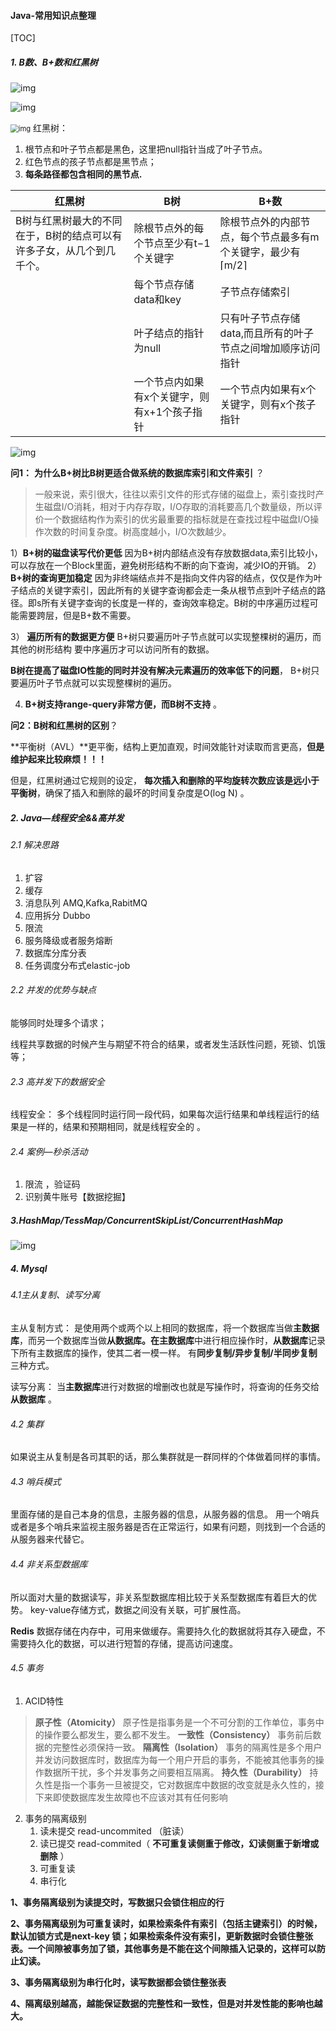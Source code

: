 #### Java-常用知识点整理

[TOC]

##### 1. B数、B+数和红黑树

 ![img](https://img-blog.csdn.net/20170920132504569?watermark/2/text/aHR0cDovL2Jsb2cuY3Nkbi5uZXQvemh1YW56aGUxMTc=/font/5a6L5L2T/fontsize/400/fill/I0JBQkFCMA==/dissolve/70/gravity/Center) 

 ![img](https://img-blog.csdn.net/20170920132523536?watermark/2/text/aHR0cDovL2Jsb2cuY3Nkbi5uZXQvemh1YW56aGUxMTc=/font/5a6L5L2T/fontsize/400/fill/I0JBQkFCMA==/dissolve/70/gravity/Center)

 <img src="https://img-blog.csdn.net/20160717102628283" alt="img" style="zoom:80%;" /> 
红黑树：

1. 根节点和叶子节点都是黑色，这里把null指针当成了叶子节点。
2. 红色节点的孩子节点都是黑节点；
3.  **每条路径都包含相同的黑节点.** 



| 红黑树                                                       | B树                                          | B+数                                                        |
| ------------------------------------------------------------ | -------------------------------------------- | ----------------------------------------------------------- |
| B树与红黑树最大的不同在于，B树的结点可以有许多子女，从几个到几千个。 | 除根节点外的每个节点至少有t−1个关键字        | 除根节点外的内部节点，每个节点最多有m个关键字，最少有⌈m/2⌉  |
|                                                              | 每个节点存储data和key                        | 子节点存储索引                                              |
|                                                              | 叶子结点的指针为null                         | 只有叶子节点存储data,而且所有的叶子节点之间增加顺序访问指针 |
|                                                              | 一个节点内如果有x个关键字，则有x+1个孩子指针 | 一个节点内如果有x个关键字，则有x个孩子指针                  |

 ![img](https://img-blog.csdn.net/20170920132729406?watermark/2/text/aHR0cDovL2Jsb2cuY3Nkbi5uZXQvemh1YW56aGUxMTc=/font/5a6L5L2T/fontsize/400/fill/I0JBQkFCMA==/dissolve/70/gravity/Center)  

**问1：** **为什么B+树比B树更适合做系统的数据库索引和文件索引** ？

> 一般来说，索引很大，往往以索引文件的形式存储的磁盘上，索引查找时产生磁盘I/O消耗，相对于内存存取，I/O存取的消耗要高几个数量级，所以评价一个数据结构作为索引的优劣最重要的指标就是在查找过程中磁盘I/O操作次数的时间复杂度。树高度越小，I/O次数越少。  

1）**B+树的磁盘读写代价更低**
因为B+树内部结点没有存放数据data,索引比较小，可以存放在一个Block里面，避免树形结构不断的向下查询，减少IO的开销。
2）**B+树的查询更加稳定**
因为非终端结点并不是指向文件内容的结点，仅仅是作为叶子结点的关键字索引，因此所有的关键字查询都会走一条从根节点到叶子结点的路径。即s所有关键字查询的长度是一样的，查询效率稳定。B树的中序遍历过程可能需要跨层，但是B+数不需要。

3） **遍历所有的数据更方便**
B+树只要遍历叶子节点就可以实现整棵树的遍历，而其他的树形结构 要中序遍历才可以访问所有的数据。 

  **B树在提高了磁盘IO性能的同时并没有解决元素遍历的效率低下的问题**， B+树只要遍历叶子节点就可以实现整棵树的遍历。

4) **B+树支持range-query非常方便，而B树不支持** 。



**问2：B树和红黑树的区别**？

 **平衡树（AVL）**更平衡，结构上更加直观，时间效能针对读取而言更高，**但是维护起来比较麻烦！！！** 

 但是，红黑树通过它规则的设定， **每次插入和删除的平均旋转次数应该是远小于平衡树**，确保了插入和删除的最坏的时间复杂度是O(log N) 。 



##### 2. Java—线程安全&&高并发

###### 2.1 解决思路

1. 扩容
2. 缓存
3. 消息队列 AMQ,Kafka,RabitMQ
4. 应用拆分 Dubbo
5. 限流
6. 服务降级或者服务熔断
7. 数据库分库分表
8.  任务调度分布式elastic-job 

###### 2.2 并发的优势与缺点

能够同时处理多个请求；

线程共享数据的时候产生与期望不符合的结果，或者发生活跃性问题，死锁、饥饿等；

###### 2.3 高并发下的数据安全

线程安全： 多个线程同时运行同一段代码，如果每次运行结果和单线程运行的结果是一样的，结果和预期相同，就是线程安全的 。



###### 2.4 案例—秒杀活动

1. 限流 ，验证码
2. 识别黄牛账号【数据挖掘】



##### 3.HashMap/TessMap/ConcurrentSkipList/ConcurrentHashMap

 ![img](https://images0.cnblogs.com/blog/497634/201312/30221944-21a18064c0114e65bffa68c5dadd4f0b.jpg) 







##### 4. Mysql

###### 4.1主从复制、读写分离

主从复制方式： 是使用两个或两个以上相同的数据库，将一个数据库当做**主数据库**，而另一个数据库当做**从数据库。**在**主数据库**中进行相应操作时，**从数据库**记录下所有主数据库的操作，使其二者一模一样。 有**同步复制/异步复制/半同步复制**三种方式。

读写分离： 当**主数据库**进行对数据的增删改也就是写操作时，将查询的任务交给**从数据库** 。

 ###### 4.2 集群

如果说主从复制是各司其职的话，那么集群就是一群同样的个体做着同样的事情。 

###### 4.3 哨兵模式

 里面存储的是自己本身的信息，主服务器的信息，从服务器的信息。 用一个哨兵或者是多个哨兵来监视主服务器是否在正常运行，如果有问题，则找到一个合适的从服务器来代替它。

###### 4.4 非关系型数据库

 所以面对大量的数据读写，非关系型数据库相比较于关系型数据库有着巨大的优势。 key-value存储方式，数据之间没有关联，可扩展性高。

**Redis** 数据存储在内存中，可用来做缓存。需要持久化的数据就将其存入硬盘，不需要持久化的数据，可以进行短暂的存储，提高访问速度。 

###### 4.5 事务

1. ACID特性

>**原子性（Atomicity）**
>原子性是指事务是一个不可分割的工作单位，事务中的操作要么都发生，要么都不发生。
>**一致性（Consistency）**
>事务前后数据的完整性必须保持一致。
>**隔离性（Isolation）**
>事务的隔离性是多个用户并发访问数据库时，数据库为每一个用户开启的事务，不能被其他事务的操作数据所干扰，多个并发事务之间要相互隔离。
>**持久性（Durability）**
>持久性是指一个事务一旦被提交，它对数据库中数据的改变就是永久性的，接下来即使数据库发生故障也不应该对其有任何影响

2. 事务的隔离级别
   1. 读未提交 read-uncommited （脏读）
   2. 读已提交 read-commited（ **不可重复读侧重于修改，幻读侧重于新增或删除** ）
   3. 可重复读
   4. 串行化

**1、事务隔离级别为读提交时，写数据只会锁住相应的行**

**2、事务隔离级别为可重复读时，如果检索条件有索引（包括主键索引）的时候，默认加锁方式是next-key 锁；如果检索条件没有索引，更新数据时会锁住整张表。一个间隙被事务加了锁，其他事务是不能在这个间隙插入记录的，这样可以防止幻读。**

**3、事务隔离级别为串行化时，读写数据都会锁住整张表**

**4、隔离级别越高，越能保证数据的完整性和一致性，但是对并发性能的影响也越大。**